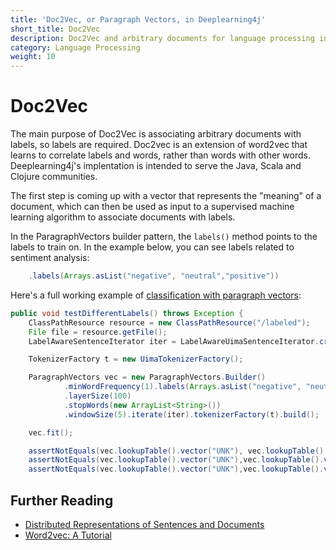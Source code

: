 ```yaml
---
title: 'Doc2Vec, or Paragraph Vectors, in Deeplearning4j'
short_title: Doc2Vec
description: Doc2Vec and arbitrary documents for language processing in DL4J.
category: Language Processing
weight: 10
---
```


# Doc2Vec

The main purpose of Doc2Vec is associating arbitrary documents with labels, so labels are required. Doc2vec is an extension of word2vec that learns to correlate labels and words, rather than words with other words. Deeplearning4j's implentation is intended to serve the Java, Scala and Clojure communities.

The first step is coming up with a vector that represents the "meaning" of a document, which can then be used as input to a supervised machine learning algorithm to associate documents with labels.

In the ParagraphVectors builder pattern, the `labels()` method points to the labels to train on. In the example below, you can see labels related to sentiment analysis:

```java
    .labels(Arrays.asList("negative", "neutral","positive"))
```

Here's a full working example of [classification with paragraph vectors](https://github.com/eclipse/deeplearning4j-examples/blob/master/dl4j-examples/src/main/java/org/deeplearning4j/examples/nlp/paragraphvectors/ParagraphVectorsClassifierExample.java):

```java
public void testDifferentLabels() throws Exception {
    ClassPathResource resource = new ClassPathResource("/labeled");
    File file = resource.getFile();
    LabelAwareSentenceIterator iter = LabelAwareUimaSentenceIterator.createWithPath(file.getAbsolutePath());

    TokenizerFactory t = new UimaTokenizerFactory();

    ParagraphVectors vec = new ParagraphVectors.Builder()
            .minWordFrequency(1).labels(Arrays.asList("negative", "neutral","positive"))
            .layerSize(100)
            .stopWords(new ArrayList<String>())
            .windowSize(5).iterate(iter).tokenizerFactory(t).build();

    vec.fit();

    assertNotEquals(vec.lookupTable().vector("UNK"), vec.lookupTable().vector("negative"));
    assertNotEquals(vec.lookupTable().vector("UNK"),vec.lookupTable().vector("positive"));
    assertNotEquals(vec.lookupTable().vector("UNK"),vec.lookupTable().vector("neutral"));}
```

## Further Reading

* [Distributed Representations of Sentences and Documents](https://cs.stanford.edu/~quocle/paragraph_vector.pdf)
* [Word2vec: A Tutorial](word2vec.md)

